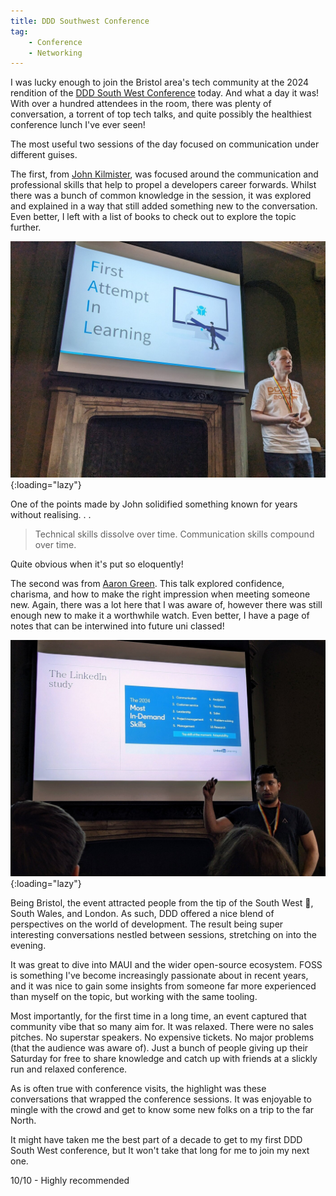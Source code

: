 ```yaml
---
title: DDD Southwest Conference
tag:
    - Conference
    - Networking
---
```


I was lucky enough to join the Bristol area's tech community at the 2024 rendition of the [DDD South West Conference](https://dddsouthwest.com/) today. And what a day it was! With over a hundred attendees in the room, there was plenty of conversation, a torrent of top tech talks, and quite possibly the healthiest conference lunch I've ever seen!

The most useful two sessions of the day focused on communication under different guises. 

The first, from [John Kilmister](https://twitter.com/johnkilmister), was focused around the communication and professional skills that help to propel a developers career forwards. Whilst there was a bunch of common knowledge in the session, it was explored and explained in a way that still added something new to the conversation. Even better, I left with a list of books to check out to explore the topic further.

![John Kilmister speaking at DDD Southwest 2024](/assets/images/2024/john-kilmister-ddd-2024.jpg "John Kilmister speaking at DDD Southwest 2024"){:loading="lazy"}

One of the points made by John solidified something known for years without realising. . . 

> Technical skills dissolve over time. Communication skills compound over time.

Quite obvious when it's put so eloquently!

The second was from [Aaron Green](https://www.linkedin.com/in/aaronrcgreen/). This talk explored confidence, charisma, and how to make the right impression when meeting someone new. Again, there was a lot here that I was aware of, however there was still enough new to make it a worthwhile watch. Even better, I have a page of notes that can be interwined into future uni classed!

![Aaron Green speaking at DDD Southwest 2024](/assets/images/2024/aaron-green-ddd-2024.jpg "Aaron Green speaking at DDD Southwest 2024"){:loading="lazy"}

Being Bristol, the event attracted people from the tip of the South West 👋, South Wales, and London. As such, DDD offered a nice blend of perspectives on the world of development. The result being super interesting conversations nestled between sessions, stretching on into the evening. 

It was great to dive into MAUI and the wider open-source ecosystem. FOSS is something I've become increasingly passionate about in recent years, and it was nice to gain some insights from someone far more experienced than myself on the topic, but working with the same tooling.

Most importantly, for the first time in a long time, an event captured that community vibe that so many aim for. It was relaxed. There were no sales pitches. No superstar speakers. No expensive tickets. No major problems (that the audience was aware of). Just a bunch of people giving up their Saturday for free to share knowledge and catch up with friends at a slickly run and relaxed conference.

As is often true with conference visits, the highlight was these conversations that wrapped the conference sessions. It was enjoyable to mingle with the crowd and get to know some new folks on a trip to the far North.

It might have taken me the best part of a decade to get to my first DDD South West conference, but It won't take that long for me to join my next one.

10/10 - Highly recommended